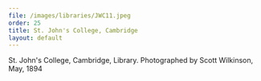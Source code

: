 ```yaml
---
file: /images/libraries/JWC11.jpeg
order: 25
title: St. John's College, Cambridge
layout: default
---
```

St. John's College, Cambridge, Library. Photographed by Scott Wilkinson, May, 1894
